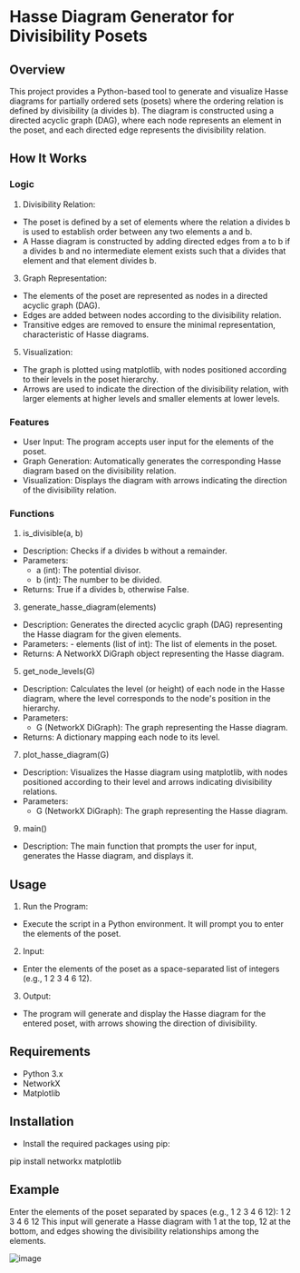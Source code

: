 # Hasse Diagram Generator for Divisibility Posets

## Overview
This project provides a Python-based tool to generate and visualize Hasse diagrams for partially ordered sets (posets) where the ordering relation is defined by divisibility (a divides b). The diagram is constructed using a directed acyclic graph (DAG), where each node represents an element in the poset, and each directed edge represents the divisibility relation.

## How It Works
### Logic
1.	Divisibility Relation:
- The poset is defined by a set of elements where the relation a divides b is used to establish order between any two elements a and b.
- A Hasse diagram is constructed by adding directed edges from a to b if a divides b and no intermediate element exists such that a divides that element and that element divides b.

3.	Graph Representation:
- The elements of the poset are represented as nodes in a directed acyclic graph (DAG).
- Edges are added between nodes according to the divisibility relation.
- Transitive edges are removed to ensure the minimal representation, characteristic of Hasse diagrams.

5.	Visualization:
- The graph is plotted using matplotlib, with nodes positioned according to their levels in the poset hierarchy.
- Arrows are used to indicate the direction of the divisibility relation, with larger elements at higher levels and smaller elements at lower levels.

### Features
- User Input: The program accepts user input for the elements of the poset.
- Graph Generation: Automatically generates the corresponding Hasse diagram based on the divisibility relation.
- Visualization: Displays the diagram with arrows indicating the direction of the divisibility relation.
  
### Functions

1.	 is_divisible(a, b)
- Description: Checks if a divides b without a remainder.
- Parameters:
   - a (int): The potential divisor.
   - b (int): The number to be divided.
- Returns: True if a divides b, otherwise False.

3.	 generate_hasse_diagram(elements)
- Description: Generates the directed acyclic graph (DAG) representing the Hasse diagram for the given elements.
- Parameters:
      - elements (list of int): The list of elements in the poset.
- Returns: A NetworkX DiGraph object representing the Hasse diagram.

5.	 get_node_levels(G)
- Description: Calculates the level (or height) of each node in the Hasse diagram, where the level corresponds to the node's position in the hierarchy.
- Parameters:
     - G (NetworkX DiGraph): The graph representing the Hasse diagram. 
- Returns: A dictionary mapping each node to its level.

7.	plot_hasse_diagram(G)
- Description: Visualizes the Hasse diagram using matplotlib, with nodes positioned according to their level and arrows indicating divisibility relations.
- Parameters:
    - G (NetworkX DiGraph): The graph representing the Hasse diagram.

9.	main()
- Description: The main function that prompts the user for input, generates the Hasse diagram, and displays it.
  
## Usage
1.	Run the Program:
- Execute the script in a Python environment. It will prompt you to enter the elements of the poset.

2.	Input:
- Enter the elements of the poset as a space-separated list of integers (e.g., 1 2 3 4 6 12).

3.	Output:
- The program will generate and display the Hasse diagram for the entered poset, with arrows showing the direction of divisibility.

## Requirements
- Python 3.x
- NetworkX
- Matplotlib

## Installation
- Install the required packages using pip:
  
 pip install networkx matplotlib
 
## Example
Enter the elements of the poset separated by spaces (e.g., 1 2 3 4 6 12): 1 2 3 4 6 12
This input will generate a Hasse diagram with 1 at the top, 12 at the bottom, and edges showing the divisibility relationships among the elements.
 
![image](https://github.com/user-attachments/assets/9ee1ef82-285d-4354-af80-1b3c8e87d8ed)
